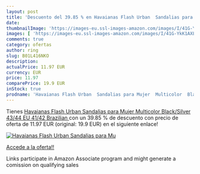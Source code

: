 ```yaml
---
layout: post
title: 'Descuento del 39.85 % en Havaianas Flash Urban  Sandalias para Mu'
date: 
thumbnailImage: 'https://images-eu.ssl-images-amazon.com/images/I/41G-YkK1AXL._SL200_.jpg'
images: [ 'https://images-eu.ssl-images-amazon.com/images/I/41G-YkK1AXL._SL200_.jpg' ]
comments: true
category: ofertas
author: ring
slug: B01L416NKO
description:
actualPrice: 11.97 EUR
currency: EUR
price: 11.97
comparePrice: 19.9 EUR
inStock: true
prodname: 'Havaianas Flash Urban  Sandalias para Mujer  Multicolor  Black/Silver   43/44 EU  41/42 Brazilian '
---
```


Tienes [Havaianas Flash Urban  Sandalias para Mujer  Multicolor  Black/Silver   43/44 EU  41/42 Brazilian ](https://www.amazon.es/dp/B01L416NKO/?tag=tolees-21) con un 39.85 % de descuento con precio de oferta de 11.97 EUR (original: 19.9 EUR) en el siguiente enlace!

[![Havaianas Flash Urban  Sandalias para Mu](https://images-eu.ssl-images-amazon.com/images/I/41G-YkK1AXL._SL200_.jpg)](https://www.amazon.es/dp/B01L416NKO/?tag=tolees-21)

[Accede a la oferta!!](https://www.amazon.es/dp/B01L416NKO/?tag=tolees-21)

Links participate in Amazon Associate program and might generate a comission on qualifying sales


